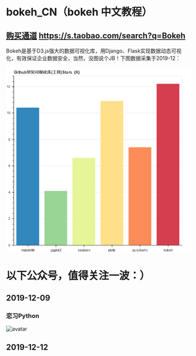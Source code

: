 # bokeh_CN（bokeh 中文教程）  
## [购买通道](https://s.taobao.com/search?q=Bokeh) https://s.taobao.com/search?q=Bokeh  

Bokeh是基于D3.js强大的数据可视化库，用Django、Flask实现数据动态可视化，有效保证企业数据安全，当然，没图说个JB！下图数据采集于2019-12：

  
![avatar](bokeh_plot.png)  

  
# 以下公众号，值得关注一波：）  
## 2019-12-09   
### 恋习Python  
![avatar](https://mp.weixin.qq.com/mp/qrcode?scene=10000004&size=102&__biz=MzIzNTg3MDQyMQ==&mid=2247486086&idx=3&sn=bcc1b8a2da392a67b9f4e61ec6a8c16c&send_time=)  

## 2019-12-12  

